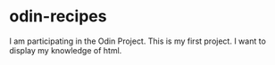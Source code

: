 # odin-recipes
I am participating in the Odin Project. This is my first project. I want to display my knowledge of html.
